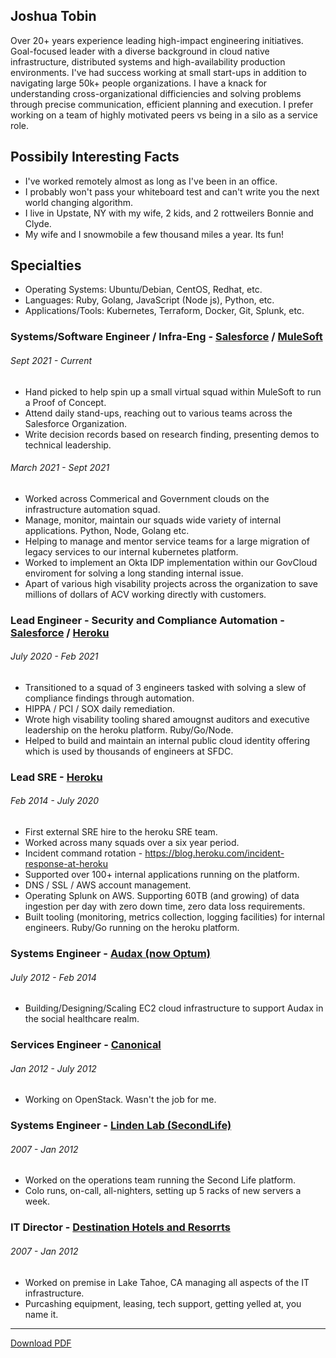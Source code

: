 ## Joshua Tobin

Over 20+ years experience leading high-impact engineering initiatives. Goal-focused leader with a diverse background in cloud native infrastructure, distributed systems and high-availability production environments. I've had success working at small start-ups in addition to navigating large 50k+ people organizations. I have a knack for understanding cross-organizational difficiencies and solving problems through precise communication, efficient planning and execution. I prefer working on a team of highly motivated peers vs being in a silo as a service role. 

## Possibily Interesting Facts

* I've worked remotely almost as long as I've been in an office. 
* I probably won't pass your whiteboard test and can't write you the next world changing algorithm. 
* I live in Upstate, NY with my wife, 2 kids, and 2 rottweilers Bonnie and Clyde. 
* My wife and I snowmobile a few thousand miles a year. Its fun!

## Specialties

* Operating Systems: Ubuntu/Debian, CentOS, Redhat, etc.
* Languages: Ruby, Golang, JavaScript (Node js), Python, etc.
* Applications/Tools: Kubernetes, Terraform, Docker, Git, Splunk, etc.


### Systems/Software Engineer / Infra-Eng - [Salesforce](https://www.salesforce.com/) / [MuleSoft](https://www.mulesoft.com/)
###### Sept 2021 - Current

* Hand picked to help spin up a small virtual squad within MuleSoft to run a Proof of Concept.
* Attend daily stand-ups, reaching out to various teams across the Salesforce Organization.
* Write decision records based on research finding, presenting demos to technical leadership.

###### March 2021 - Sept 2021

* Worked across Commerical and Government clouds on the infrastructure automation squad. 
* Manage, monitor, maintain our squads wide variety of internal applications. Python, Node, Golang etc.
* Helping to manage and mentor service teams for a large migration of legacy services to our internal kubernetes platform. 
* Worked to implement an Okta IDP implementation within our GovCloud enviroment for solving a long standing internal issue. 
* Apart of various high visability projects across the organization to save millions of dollars of ACV working directly with customers. 

### Lead Engineer - Security and Compliance Automation - [Salesforce](https://www.salesforce.com/) / [Heroku](https://www.heroku.com/about) 

###### July 2020 - Feb 2021

* Transitioned to a squad of 3 engineers tasked with solving a slew of compliance findings through automation. 
* HIPPA / PCI / SOX daily remediation.
* Wrote high visability tooling shared amougnst auditors and executive leadership on the heroku platform. Ruby/Go/Node.
* Helped to build and maintain an internal public cloud identity offering which is used by thousands of engineers at SFDC.

### Lead SRE - [Heroku](https://www.heroku.com/about)
###### Feb 2014 - July 2020

* First external SRE hire to the heroku SRE team.
* Worked across many squads over a six year period.
* Incident command rotation - https://blog.heroku.com/incident-response-at-heroku
* Supported over 100+ internal applications running on the platform. 
* DNS / SSL / AWS account management. 
* Operating Splunk on AWS. Supporting 60TB (and growing) of data ingestion per day with zero down time, zero data loss requirements.
* Built tooling (monitoring, metrics collection, logging facilities) for internal engineers. Ruby/Go running on the heroku platform.

### Systems Engineer - [Audax (now Optum)](https://www.optum.com/)
###### July 2012 - Feb 2014

* Building/Designing/Scaling EC2 cloud infrastructure to support Audax in the social healthcare realm.

### Services Engineer - [Canonical](https://canonical.com/)
###### Jan 2012 - July 2012

* Working on OpenStack. Wasn't the job for me. 

### Systems Engineer - [Linden Lab (SecondLife)](https://lindenlab.com/)
###### 2007 - Jan 2012

* Worked on the operations team running the Second Life platform.
* Colo runs, on-call, all-nighters, setting up 5 racks of new servers a week.

### IT Director - [Destination Hotels and Resorrts](https://www.destinationhotels.com)
###### 2007 - Jan 2012

* Worked on premise in Lake Tahoe, CA managing all aspects of the IT infrastructure.
* Purcashing equipment, leasing, tech support, getting yelled at, you name it.

----

[Download PDF](https://github.com/joshuatobin/joshuatobin.github.io/raw/master/JoshuaTobin_Resume.pdf)

